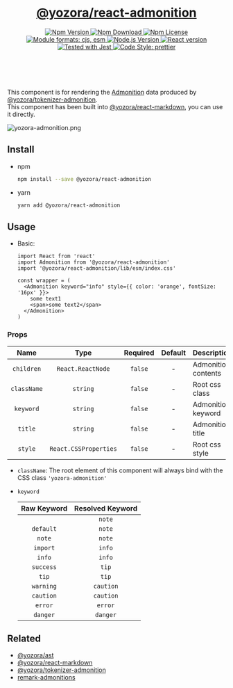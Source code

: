 <header>
  <h1 align="center">
    <a href="https://github.com/yozorajs/yozora-react/tree/main/packages/admonition#readme">@yozora/react-admonition</a>
  </h1>
  <div align="center">
    <a href="https://www.npmjs.com/package/@yozora/react-admonition">
      <img
        alt="Npm Version"
        src="https://img.shields.io/npm/v/@yozora/react-admonition.svg"
      />
    </a>
    <a href="https://www.npmjs.com/package/@yozora/react-admonition">
      <img
        alt="Npm Download"
        src="https://img.shields.io/npm/dm/@yozora/react-admonition.svg"
      />
    </a>
    <a href="https://www.npmjs.com/package/@yozora/react-admonition">
      <img
        alt="Npm License"
        src="https://img.shields.io/npm/l/@yozora/react-admonition.svg"
      />
    </a>
    <a href="#install">
      <img
        alt="Module formats: cjs, esm"
        src="https://img.shields.io/badge/module_formats-cjs%2C%20esm-green.svg"
      />
    </a>
    <a href="https://github.com/nodejs/node">
      <img
        alt="Node.js Version"
        src="https://img.shields.io/node/v/@yozora/react-admonition"
      />
    </a>
    <a href="https://github.com/facebook/react">
      <img
        alt="React version"
        src="https://img.shields.io/npm/dependency-version/@yozora/react-admonition/peer/react"
      />
    </a>
    <a href="https://github.com/facebook/jest">
      <img
        alt="Tested with Jest"
        src="https://img.shields.io/badge/tested_with-jest-9c465e.svg"
      />
    </a>
    <a href="https://github.com/prettier/prettier">
      <img
        alt="Code Style: prettier"
        src="https://img.shields.io/badge/code_style-prettier-ff69b4.svg?style=flat-square"
      />
    </a>
  </div>
</header>
<br/>

This component is for rendering the [Admonition][@yozora/ast] data produced by
[@yozora/tokenizer-admonition][].\
This component has been built into [@yozora/react-markdown][], you can use it directly.

![yozora-admonition.png][]


## Install

* npm

  ```bash
  npm install --save @yozora/react-admonition
  ```

* yarn

  ```bash
  yarn add @yozora/react-admonition
  ```


## Usage

* Basic:

  ```tsx
  import React from 'react'
  import Admonition from '@yozora/react-admonition'
  import '@yozora/react-admonition/lib/esm/index.css'

  const wrapper = (
    <Admonition keyword="info" style={{ color: 'orange', fontSize: '16px' }}>
      some text1
      <span>some text2</span>
    </Admonition>
  )
  ```

### Props

Name        | Type                  | Required  | Default | Description
:----------:|:---------------------:|:---------:|:-------:|:-------------
`children`  | `React.ReactNode`     | `false`   | -       | Admonition contents
`className` | `string`              | `false`   | -       | Root css class
`keyword`   | `string`              | `false`   | -       | Admonition keyword
`title`     | `string`              | `false`   | -       | Admonition title
`style`     | `React.CSSProperties` | `false`   | -       | Root css style

* `className`: The root element of this component will always bind with the
  CSS class `'yozora-admonition'`

* `keyword`

  Raw Keyword     | Resolved Keyword 
  :--------------:|:---------------:
  ` `             | `note`
  `default`       | `note`
  `note`          | `note`
  `import`        | `info`
  `info`          | `info`
  `success`       | `tip`
  `tip`           | `tip`
  `warning`       | `caution`
  `caution`       | `caution`
  `error`         | `error`
  `danger`        | `danger`


## Related

* [@yozora/ast][]
* [@yozora/react-markdown][]
* [@yozora/tokenizer-admonition][]
* [remark-admonitions][]

[yozora-admonition.png]: https://github.com/yozorajs/yozora-react/raw/main/packages/admonition/doc/yozora-admonition.png

[@yozora/ast]: https://www.npmjs.com/package/@yozora/ast#admonition
[@yozora/react-markdown]: https://www.npmjs.com/package/@yozora/react-markdown
[@yozora/tokenizer-admonition]: https://www.npmjs.com/package/@yozora/tokenizer-admonition
[remark-admonitions]: https://github.com/elviswolcott/remark-admonitions
